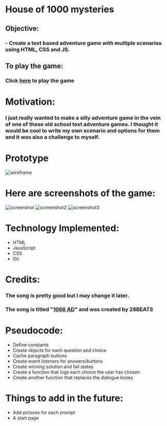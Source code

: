 # House of 1000 mysteries

## Objective:
### - Create a text based adventure game with multiple scenarios using HTML, CSS and JS.

## To play the game:
### Click [here](house-of-1000-mysteries.surge.sh) to play the game

# Motivation:
### I just really wanted to make a silly adventure game in the vein of one of those old school text adventure games. I thought it would be cool to write my own scenario and options for them and it was also a challenge to myself.

# Prototype
![wireframe](https://i.imgur.com/Udq6SYT.jpg)

# Here are screenshots of the game:
![screenshot](https://i.imgur.com/7LQqos8.jpg)
![screenshot2](https://i.imgur.com/e69mbkx.jpg)
![screenshot3](https://i.imgur.com/q8kmgHM.jpg)

# Technology Implemented:
* HTML
* JavaScript
* CSS
* Git

# Credits:
### The song is pretty good but I may change it later.
### The song is titled "[1066 AD](https://www.youtube.com/watch?v=yj8K4yi3x5c)" and was created by 28BEATS 

# Pseudocode:
* Define constants
* Create objects for each question and choice
* Cache paragraph buttons
* Create event listeners for answers/buttons
* Create winning solution and fail states
* Create a function that logs each choice the user has chosen 
* Create another function that replaces the dialogue boxes



# Things to add in the future:
* Add pictures for each prompt
* A start page
